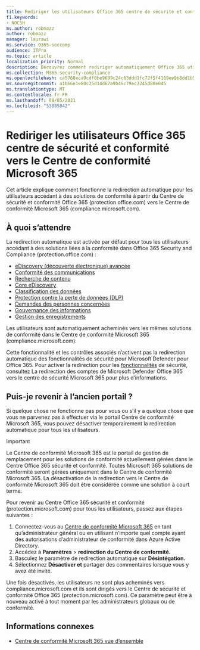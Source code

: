 ```yaml
---
title: Rediriger les utilisateurs Office 365 centre de sécurité et conformité vers le Centre de conformité Microsoft 365
f1.keywords:
- NOCSH
ms.author: robmazz
author: robmazz
manager: laurawi
ms.service: O365-seccomp
audience: ITPro
ms.topic: article
localization_priority: Normal
description: Découvrez comment rediriger automatiquement Office 365 utilisateurs du Centre de sécurité et conformité vers le Centre de conformité Microsoft 365.
ms.collection: M365-security-compliance
ms.openlocfilehash: ca5768eca9cdf0be9699c24c63ddd1fc72f5f4169ee9b8dd1b5dbf1dc46fa804
ms.sourcegitcommit: a1b66e1e80c25d14d67a9b46c79ec7245d88e045
ms.translationtype: MT
ms.contentlocale: fr-FR
ms.lasthandoff: 08/05/2021
ms.locfileid: "53885842"
---
```

# <a name="redirect-users-from-the-office-365-security-and-compliance-center-to-the-microsoft-365-compliance-center"></a>Rediriger les utilisateurs Office 365 centre de sécurité et conformité vers le Centre de conformité Microsoft 365

Cet article explique comment fonctionne la redirection automatique pour les utilisateurs accédant à des solutions de conformité à partir du Centre de sécurité et conformité Office 365 (protection.office.com) vers le Centre de conformité Microsoft 365 (compliance.microsoft.com).

## <a name="what-to-expect"></a>À quoi s’attendre

La redirection automatique est activée par défaut pour tous les utilisateurs accédant à des solutions liées à la conformité dans Office 365 Security and Compliance (protection.office.com) :

- [eDiscovery (découverte électronique) avancée](overview-ediscovery-20.md)
- [Conformité des communications](communication-compliance.md)
- [Recherche de contenu](search-for-content.md)
- [Core eDiscovery](get-started-core-ediscovery.md)
- [Classification des données](data-classification-overview.md)
- [Protection contre la perte de données (DLP)](dlp-learn-about-dlp.md)
- [Demandes des personnes concernées](/compliance/regulatory/gdpr-manage-gdpr-data-subject-requests-with-the-dsr-case-tool)
- [Gouvernance des informations](manage-information-governance.md)
- [Gestion des enregistrements](records-management.md)

Les utilisateurs sont automatiquement acheminés vers les mêmes solutions de conformité dans le Centre de conformité Microsoft 365 (compliance.microsoft.com).

Cette fonctionnalité et les contrôles associés n’activent pas la redirection automatique des fonctionnalités de sécurité pour Microsoft Defender pour Office 365. Pour activer la redirection pour les [fonctionnalités](/microsoft-365/security/defender/microsoft-365-security-mdo-redirection) de sécurité, consultez La redirection des comptes de Microsoft Defender Office 365 vers le centre de sécurité Microsoft 365 pour plus d’informations.

## <a name="can-i-go-back-to-using-the-former-portal"></a>Puis-je revenir à l’ancien portail ?

Si quelque chose ne fonctionne pas pour vous ou s’il y a quelque chose que vous ne parvenez pas à effectuer via le portail Centre de conformité Microsoft 365, vous pouvez désactiver temporairement la redirection automatique pour tous les utilisateurs.

> [!IMPORTANT]
> Le Centre de conformité Microsoft 365 est le portail de gestion de remplacement pour les solutions de conformité actuellement gérées dans le Centre Office 365 sécurité et conformité. Toutes Microsoft 365 solutions de conformité seront gérées uniquement dans le Centre de conformité Microsoft 365. La désactivation de la redirection vers le Centre de conformité Microsoft 365 doit être considérée comme une solution à court terme.

Pour revenir au Centre Office 365 sécurité et conformité (protection.microsoft.com) pour tous les utilisateurs, passez aux étapes suivantes :

1. Connectez-vous au [Centre de conformité Microsoft 365](https://compliance.microsoft.com) en tant qu’administrateur général ou en utilisant n’importe quel compte ayant des autorisations d’administrateur de conformité dans Azure Active Directory.
2. Accédez à **Paramètres**  >  **redirection du Centre de conformité.**
3. Basculez le paramètre de redirection automatique sur **Désintégation.**
4. Sélectionnez **Désactiver et** partager des commentaires lorsque vous y avez été invité.

Une fois désactivés, les utilisateurs ne sont plus acheminés vers compliance.microsoft.com et ils sont dirigés vers le Centre de sécurité et conformité Office 365 (protection.microsoft.com). Ce paramètre peut être à nouveau activé à tout moment par les administrateurs globaux ou de conformité.

## <a name="related-information"></a>Informations connexes

- [Centre de conformité Microsoft 365 vue d’ensemble](/microsoft-365/compliance/microsoft-365-compliance-center)
